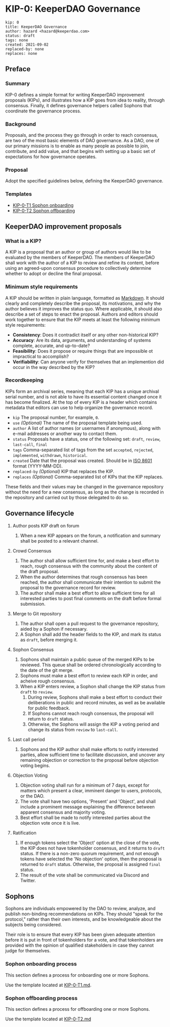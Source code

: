 # KIP-0: KeeperDAO Governance
```
kip: 0
title: KeeperDAO Governance
author: hazard <hazard@keeperdao.com>
status: draft
tags: none
created: 2021-09-02
replaced-by: none
replaces: none
```
## Preface


### Summary
KIP-0 defines a simple format for writing KeeperDAO improvement proposals (KIPs), and illustrates how a KIP goes from idea to reality, through consensus. Finally, it defines governance helpers called Sophons that coordinate the governance process.

### Background
Proposals, and the process they go through in order to reach consensus, are two of the most basic elements of DAO governance. As a DAO, one of our primary missions is to enable as many people as possible to join, contribute, and add value, and that begins with setting up a basic set of expectations for how governance operates.

### Proposal
Adopt the specified guidelines below, defining the KeeperDAO governance.

### Templates
   - [KIP-0-T1 Sophon onboarding](./KIP-0-T1.md)
   - [KIP-0-T2 Sophon offboarding](./KIP-0-T2.md)


## KeeperDAO improvement proposals

### What is a KIP?
A KIP is a proposal that an author or group of authors would like to be evaluated by the members of KeeperDAO. The members of KeeperDAO shall work with the author of a KIP to review and refine its content, before using an agreed-upon consensus procedure to collectively determine whether to adopt or decline the final proposal. 

### Minimum style requirements
A KIP should be written in plain language, formatted as [Markdown](https://en.wikipedia.org/wiki/Markdown). It should clearly and completely describe the proposal, its motivations, and why the author believes it improves the status quo. Where applicable, it should also describe a set of steps to enact the proposal. Authors and editors should work together to ensure that the KIP meets at least the following minimum style requirements:

- **Consistency**: Does it contradict itself or any other non-historical KIP?
- **Accuracy**: Are its data, arguments, and understanding of systems complete, accurate, and up-to-date?
- **Feasibility**: Does it propose or require things that are impossible ot impractical to accomplish?
- **Verifiability**: Can anyone verify for themselves that an implemention did occur in the way described by the KIP?


### Recordkeeping
KIPs form an archival series, meaning that each KIP has a unique archival serial number, and is not able to have its essential content changed once it has become finalized. At the top of every KIP is a header which contains metadata that editors can use to help organize the governance record. 

- `kip` The proposal number, for example, `0`.
- `use` *(Optional)* The name of the proposal template being used.
- `author` A list of author names (or usernames if anonymous), along with e-mail addresses or another way to contact them.
- `status` Proposals have a status, one of the following set: `draft`, `review`, `last-call`, `final`
- `tags` Comma-separated list of tags from the set `accepted`, `rejected`, `implemented`, `withdrawn`, `historical`.
- `created` Date that the proposal was created. Should be in [ISO 8601](https://wikipedia.org/en/wiki/ISO_8601) format (YYYY-MM-DD).
- `replaced-by` *(Optional)* KIP that replaces the KIP.
- `replaces` *(Optional)* Comma-separated list of KIPs that the KIP replaces.

These fields and their values may be changed in the governance repository without the need for a new consensus, as long as the change is recorded in the repository and carried out by those delegated to do so.

## Governance lifecycle

1. Author posts KIP draft on forum 
    1. When a new KIP appears on the forum, a notification and summary shall be posted to a relevant channel.

2. Crowd Consensus
    1. The author shall allow sufficient time for, and make a best effort to reach, rough consensus with the community about the content of the draft proposal. 
    2. When the author determines that rough consensus has been reached, the author shall communicate their intention to submit the proposal to the governance record for review.
    3. The author shall make a best effort to allow sufficient time for all interested parties to post final comments on the draft before formal submission.
    
3. Merge to Git repository
    1. The author shall open a pull request to the governance repository, aided by a Sophon if necessary.
    2. A Sophon shall add the header fields to the KIP, and mark its status as `draft`, before merging it.

4. Sophon Consensus
    1. Sophons shall maintain a public queue of the merged KIPs to be reviewed. This queue shall be ordered chronologically according to the date of the git merge.
    2. Sophons must make a best effort to review each KIP in order, and acheive rough consensus.
    3. When a KIP enters review, a Sophon shall change the KIP status from `draft` to `review`.
       1. During review, Sophons shall make a best effort to conduct their deliberations in public and record minutes, as well as be available for public feedback.
       2. If Sophons cannot reach rough consensus, the proposal will return to `draft` status.
       3. Otherwise, the Sophons will assign the KIP a voting period and change its status from `review` to `last-call`.

5. Last call period
    1. Sophons and the KIP author shall make efforts to notify interested parties, allow sufficient time to facilitate discussion, and uncover any remaining objection or correction to the proposal before objection voting begins.

5. Objection Voting
    1. Objection voting shall run for a minimum of 7 days, except for matters which present a clear, imminent danger to users, protocols, or the DAO.
    2. The vote shall have two options, 'Present' and 'Object', and shall include a prominent message explaining the difference between apparent consensus and majority voting.
    3. Best effort shall be made to notify interested parties about the objection vote once it is live.
    
6. Ratification
   1. If enough tokens select the 'Object' option at the close of the vote, the KIP does not have tokenholder consensus, and it returns to `draft` status. If there is a non-zero quorum requirement, and not enough tokens have selected the 'No objection' option, then the proposal is returned to `draft` status. Otherwise, the proposal is assigned `final` status.
   2. The result of the vote shall be communicated via Discord and Twitter.

## Sophons 

Sophons are individuals empowered by the DAO to review, analyze, and publish non-binding recommendations on KIPs. They should "speak for the protocol," rather than their own interests, and be knowledgeable about the subjects being considered. 

Their role is to ensure that every KIP has been given adequate attention before it is put in front of tokenholders for a vote, and that tokenholders are provided with the opinion of qualified stakeholders in case they cannot judge for themselves.

### Sophon onboarding process 

This section defines a process for onboarding one or more Sophons. 

Use the template located at [KIP-0-T1.md](./KIP-0-T1.md).

### Sophon offboarding process 

This section defines a process for offboarding one or more Sophons.

Use the template located at [KIP-0-T2.md](./KIP-0-T2.md)
